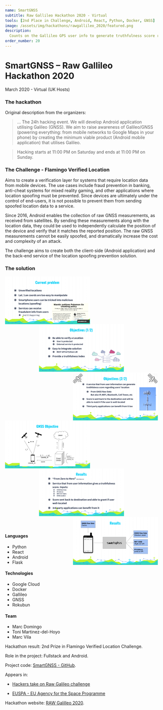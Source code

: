 ```yaml
---
name: SmartGNSS
subtitle: Raw Gallileo Hackathon 2020 - Virtual
tools: [2nd Place in Challenge, Android, React, Python, Docker, GNSS]
image: /assets/img/hackathons/rawgallileo_2020/featured.png
description:
  Counts on the Gallileo GPS user info to generate truthfulness score regarding users’ location.
order_number: 20
---
```


# SmartGNSS – Raw Gallileo Hackathon 2020

March 2020 - Virtual (UK Hosts)

### The hackathon

Original description from the organizers:

> ... The 24h hacking event. We will develop Android application utilising Galileo (GNSS).
We aim to raise awareness of Galileo/GNSS (powering everything: from mobile networks to Google Maps in your phone) by creating the minimum viable product (Android mobile application) that utilises Galileo.

> Hacking starts at 11:00 PM on Saturday and ends at 11:00 PM on Sunday.

### The Challenge - Flamingo Verified Location 
Aims to create a verification layer for systems that require location data from mobile devices. The use cases include fraud prevention in banking, anti-cheat systems for mixed reality gaming, and other applications where location spoofing must be prevented. Since devices are ultimately under the control of end-users, it is not possible to prevent them from sending spoofed location data to a service.

Since 2016, Android enables the collection of raw GNSS measurements, as received from satellites. By sending these measurements along with the location data, they could be used to independently calculate the position of the device and verify that it matches the reported position. The raw GNSS measurements cannot be easily spoofed, and dramatically increase the cost and complexity of an attack.

The challenge aims to create both the client-side (Android application) and the back-end service of the location spoofing prevention solution.

### The solution

<div style="text-align: center;">
<img style="margin: 0 !important; float: left" src="/assets/img/hackathons/rawgallileo_2020/screen1.png" width="280"/>
<img style="margin: 0 !important; display: inline" src="/assets/img/hackathons/rawgallileo_2020/screen2.png" width="280"/>
<img style="margin: 0 !important; float: right" src="/assets/img/hackathons/rawgallileo_2020/screen3.png" width="280"/>
</div>
<br>
<br>

<div style="text-align: center;">
<img style="margin: 0 !important; float: left" src="/assets/img/hackathons/rawgallileo_2020/screen4.png" width="280"/>
<img style="margin: 0 !important; display: inline" src="/assets/img/hackathons/rawgallileo_2020/screen5.png" width="280"/>
<img style="margin: 0 !important; float: right" src="/assets/img/hackathons/rawgallileo_2020/screen6.png" width="280"/>
</div>
<br>
<br>

#### Languages

- Python
- React
- Android
- Flask

#### Technologies

- Google Cloud
- Docker
- Gallileo
- GNSS
- Rokubun

#### Team

- Marc Domingo
- Toni Martinez-del-Hoyo
- Marc Vila

Hackathon result: 2nd Prize in Flamingo Verified Location Challenge.

Role in the project: Fullstack and Android.

Project code: [SmartGNSS - GitHub](https://github.com/LaQuay/SmartGNSS).

Appears in: 

- [Hackers take on Raw Galileo challenge](https://www.euspa.europa.eu/newsroom/news/hackers-take-raw-galileo-challenge)

- [EUSPA - EU Agency for the Space Programme](https://twitter.com/EU4Space/status/1241729064831979520)

Hackathon website: [RAW Galilleo 2020](https://www.eventbrite.co.uk/e/raw-galileo-london-2020-registration-91546519103).
